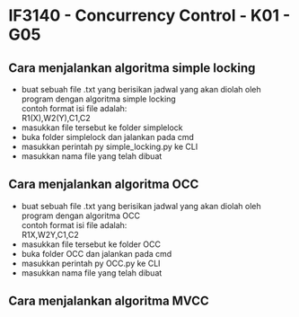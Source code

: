# IF3140 - Concurrency Control - K01 - G05
## Cara menjalankan algoritma simple locking
- buat sebuah file .txt yang berisikan jadwal yang akan diolah oleh program dengan algoritma simple locking<br>
contoh format isi file adalah:<br>
R1(X),W2(Y),C1,C2<br>
- masukkan file tersebut ke folder simplelock
- buka folder simplelock dan jalankan pada cmd
- masukkan perintah py simple_locking.py ke CLI
- masukkan nama file yang telah dibuat

## Cara menjalankan algoritma OCC
- buat sebuah file .txt yang berisikan jadwal yang akan diolah oleh program dengan algoritma OCC<br>
contoh format isi file adalah:<br>
R1X,W2Y,C1,C2<br>
- masukkan file tersebut ke folder OCC
- buka folder OCC dan jalankan pada cmd
- masukkan perintah py OCC.py ke CLI
- masukkan nama file yang telah dibuat

## Cara menjalankan algoritma MVCC
